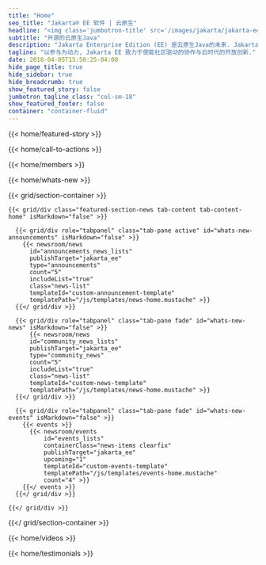 ```yaml
---
title: "Home"
seo_title: "Jakarta® EE 软件 | 云原生"
headline: "<img class='jumbotron-title' src='/images/jakarta/jakarta-ee-text.svg' alt='Jakarta EE'>"
subtitle: "开源的云原生Java"
description: "Jakarta Enterprise Edition (EE) 是云原生Java的未来. Jakarta EE 开源软件驱动了云原生的创新与企业应用的现代化，并且保护了Java EE的现有投资."
tagline: "以参与为动力, Jakarta EE 致力于使能社区驱动的协作与云时代的开放创新."
date: 2018-04-05T15:50:25-04:00
hide_page_title: true
hide_sidebar: true
hide_breadcrumb: true
show_featured_story: false
jumbotron_tagline_class: "col-sm-18"
show_featured_footer: false
container: "container-fluid"
---
```


{{< home/featured-story >}}

{{< home/call-to-actions >}}

{{< home/members >}}

{{< home/whats-new >}}

{{< grid/section-container >}}

    {{< grid/div class="featured-section-news tab-content tab-content-home" isMarkdown="false" >}}

      {{< grid/div role="tabpanel" class="tab-pane active" id="whats-new-announcements" isMarkdown="false" >}}
        {{< newsroom/news
          id="announcements_news_lists"
          publishTarget="jakarta_ee"
          type="announcements"
          count="5"
          includeList="true"
          class="news-list"
          templateId="custom-announcement-template"
          templatePath="/js/templates/news-home.mustache" >}}
      {{</ grid/div >}}

      {{< grid/div role="tabpanel" class="tab-pane fade" id="whats-new-news" isMarkdown="false" >}}
          {{< newsroom/news
          id="community_news_lists"
          publishTarget="jakarta_ee"
          type="community_news"
          count="5"
          includeList="true"
          class="news-list"
          templateId="custom-news-template"
          templatePath="/js/templates/news-home.mustache" >}}
      {{</ grid/div >}}

      {{< grid/div role="tabpanel" class="tab-pane fade" id="whats-new-events" isMarkdown="false" >}}
        {{< events >}}
          {{< newsroom/events
              id="events_lists"
              containerClass="news-items clearfix"
              publishTarget="jakarta_ee"
              upcoming="1"
              templateId="custom-events-template"
              templatePath="/js/templates/events-home.mustache"
              count="4" >}}
        {{</ events >}}
      {{</ grid/div >}}

    {{</ grid/div >}}
{{</ grid/section-container >}}

{{< home/videos >}}

{{< home/testimonials >}}
